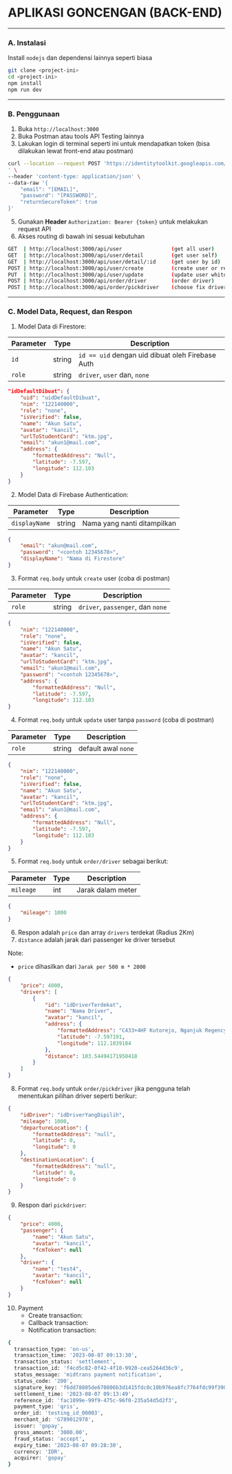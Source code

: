 # APLIKASI GONCENGAN (BACK-END)

---

### A. Instalasi

Install `nodejs` dan dependensi lainnya seperti biasa

```bash
git clone <project-ini>
cd <project-ini>
npm install
npm run dev
```

---

### B. Penggunaan

1. Buka `http://localhost:3000`
2. Buka Postman atau tools API Testing lainnya
3. Lakukan login di terminal seperti ini untuk mendapatkan token (bisa dilakukan lewat front-end atau postman)

```bash
curl --location --request POST 'https://identitytoolkit.googleapis.com/v1/accounts:signInWithPassword?key=[API_KEY_FIREBASE]
' \
--header 'content-type: application/json' \
--data-raw '{
    "email": "[EMAIL]",
    "password": "[PASSWORD]",
    "returnSecureToken": true
}'
```

5. Gunakan **Header** `Authorization: Bearer {token}` untuk melakukan request API
6. Akses routing di bawah ini sesuai kebutuhan

```bash
GET  | http://localhost:3000/api/user                (get all user)
GET  | http://localhost:3000/api/user/detail         (get user self)
GET  | http://localhost:3000/api/user/detail/:id     (get user by id)
POST | http://localhost:3000/api/user/create         (create user or registration)
PUT  | http://localhost:3000/api/user/update         (update user whitout password)
POST | http://localhost:3000/api/order/driver        (order driver)
POST | http://localhost:3000/api/order/pickdriver    (choose fix driver)
```

---

### C. Model Data, Request, dan Respon

1. Model Data di Firestore:

| Parameter | Type   | Description                                      |
| --------- | ------ | ------------------------------------------------ |
| `id`      | string | `id == uid` dengan uid dibuat oleh Firebase Auth |
| `role`    | string | `driver`, `user` dan, `none`                     |

```json
"idDefaultDibuat": {
    "uid": "uidDefaultDibuat",
    "nim": "122140000",
    "role": "none",
    "isVerified": false,
    "name": "Akun Satu",
    "avatar": "kancil",
    "urlToStudentCard": "ktm.jpg",
    "email": "akun1@mail.com",
    "address": {
        "formattedAddress": "Null",
        "latitude": -7.597,
        "longitude": 112.103
    }
}
```

2. Model Data di Firebase Authentication:

| Parameter     | Type   | Description                 |
| ------------- | ------ | --------------------------- |
| `displayName` | string | Nama yang nanti ditampilkan |

```json
{
    "email": "akun@mail.com",
    "password": "<contoh 12345678>",
    "displayName": "Nama di Firestore"
}
```

3. Format `req.body` untuk `create` user (coba di postman)

| Parameter | Type   | Description                       |
| --------- | ------ | --------------------------------- |
| `role`    | string | `driver`, `passenger`, dan `none` |

```json
{
    "nim": "122140000",
    "role": "none",
    "isVerified": false,
    "name": "Akun Satu",
    "avatar": "kancil",
    "urlToStudentCard": "ktm.jpg",
    "email": "akun1@mail.com",
    "password": "<contoh 12345678>",
    "address": {
        "formattedAddress": "Null",
        "latitude": -7.597,
        "longitude": 112.103
}
```

4. Format `req.body` untuk `update` user tanpa `password` (coba di postman)

| Parameter | Type   | Description         |
| --------- | ------ | ------------------- |
| `role`    | string | default awal `none` |

```json
{
    "nim": "122140000",
    "role": "none",
    "isVerified": false,
    "name": "Akun Satu",
    "avatar": "kancil",
    "urlToStudentCard": "ktm.jpg",
    "email": "akun1@mail.com",
    "address": {
        "formattedAddress": "Null",
        "latitude": -7.597,
        "longitude": 112.103
    }
}
```

5. Format `req.body` untuk `order/driver` sebagai berikut:

| Parameter | Type | Description       |
| --------- | ---- | ----------------- |
| `mileage` | int  | Jarak dalam meter |

```json
{
    "mileage": 1000
}
```

6. Respon adalah `price` dan array `drivers` terdekat (Radius 2Km)
7. `distance` adalah jarak dari passenger ke driver tersebut

Note:

-   `price` dihasilkan dari `Jarak per 500 m * 2000`

```json
{
    "price": 4000,
    "drivers": [
        {
            "id": "idDriverTerdekat",
            "name": "Nama Driver",
            "avatar": "kancil",
            "address": {
                "formattedAddress": "C433+4HF Kutorejo, Nganjuk Regency, East Java, Indonesia",
                "latitude": -7.597191,
                "longitude": 112.1039184
            },
            "distance": 103.54494171950418
        }
    ]
}
```

8. Format `req.body` untuk `order/pickdriver` jika pengguna telah menentukan pilihan driver seperti berikur:

```json
{
    "idDriver": "idDriverYangDipilih",
    "mileage": 1000,
    "departureLocation": {
        "formattedAddress": "null",
        "latitude": 0,
        "longitude": 0
    },
    "destinationLocation": {
        "formattedAddress": "null",
        "latitude": 0,
        "longitude": 0
    }
}
```

9. Respon dari `pickdriver`:

```json
{
    "price": 4000,
    "passenger": {
        "name": "Akun Satu",
        "avatar": "kancil",
        "fcmToken": null
    },
    "driver": {
        "name": "test4",
        "avatar": "kancil",
        "fcmToken": null
    }
}
```

10. Payment
    -   Create transaction:
    -   Callback transaction:
    -   Notification transaction:

```bash
{
  transaction_type: 'on-us',
  transaction_time: '2023-08-07 09:13:30',
  transaction_status: 'settlement',
  transaction_id: 'f4cd5c82-0f42-4f10-9920-cea5264d36c9',
  status_message: 'midtrans payment notification',
  status_code: '200',
  signature_key: 'f6dd78805de670806b3d1415fdc0c10b976ea8fc7764fdc99f390f77ad1a5fd075307277089b60a6ba1a60cee4bc47363efeaa17993df969868e9de57ae9c4fa',
  settlement_time: '2023-08-07 09:13:49',
  reference_id: 'fac1099e-99f9-475c-96f0-235a54d5d2f3',
  payment_type: 'qris',
  order_id: 'testing_id_00003',
  merchant_id: 'G789012978',
  issuer: 'gopay',
  gross_amount: '3000.00',
  fraud_status: 'accept',
  expiry_time: '2023-08-07 09:28:30',
  currency: 'IDR',
  acquirer: 'gopay'
}
```

